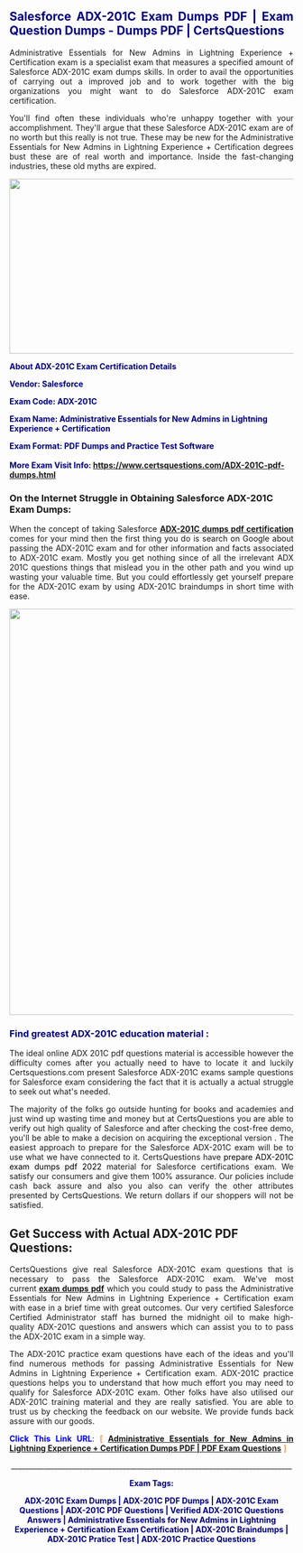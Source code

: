 <h2 style="text-align: justify;"><span style="color: #000080;">Salesforce ADX-201C Exam Dumps PDF | Exam Question Dumps - Dumps PDF | CertsQuestions</span></h2>
<p style="text-align: justify;">Administrative Essentials for New Admins in Lightning Experience + Certification exam is a specialist exam that measures a specified amount of Salesforce  ADX-201C exam dumps skills. In order to avail the opportunities of carrying out a improved job and to work together with the big organizations you might want to do Salesforce ADX-201C exam certification.</p>
<p style="text-align: justify;">You'll find often these individuals who're unhappy together with your accomplishment. They'll argue that these Salesforce  ADX-201C exam are of no worth but this really is not true. These may be new for the Administrative Essentials for New Admins in Lightning Experience + Certification degrees bust these are of real worth and importance. Inside the fast-changing industries, these old myths are expired.</p>
<p><img style="display: block; margin-left: auto; margin-right: auto;" src="https://i.imgur.com/eaP4ae9.png" width="840" height="310" /></p>
<p><span style="color: #000080;"><strong>About ADX-201C Exam Certification Details</strong></span></p>
<p><span style="color: #000080;"><strong>Vendor: Salesforce<br /></strong></span></p>
<p><span style="color: #000080;"><strong>Exam Code: ADX-201C</strong></span></p>
<p><span style="color: #000080;"><strong>Exam Name: Administrative Essentials for New Admins in Lightning Experience + Certification</strong></span></p>
<p><span style="color: #000080;"><strong>Exam Format: PDF Dumps and Practice Test Software<br /><br />More Exam Visit Info: <span style="color: #ff6600;"><a href="https://www.certsquestions.com/ADX-201C-pdf-dumps.html">https://www.certsquestions.com/ADX-201C-pdf-dumps.html</a></span></strong></span></p>
<h3>On the Internet Struggle in Obtaining Salesforce ADX-201C Exam Dumps:</h3>
<p style="text-align: justify;">When the concept of taking Salesforce <a href="https://www.certsquestions.com/ADX-201C-pdf-dumps.html"><strong> ADX-201C dumps pdf certification</strong></a> comes for your mind then the first thing you do is search on Google about passing the ADX-201C exam and for other information and facts associated to ADX-201C exam. Mostly you get nothing since of all the irrelevant ADX 201C questions things that mislead you in the other path and you wind up wasting your valuable time. But you could effortlessly get yourself prepare for the ADX-201C exam by using ADX-201C braindumps in short time with ease.</p>
<p><a href="https://www.certsquestions.com/ADX-201C-pdf-dumps.html"><img style="display: block; margin-left: auto; margin-right: auto;" src="https://i.imgur.com/pxhoKQ2.png" width="720" /></a></p>
<h3><span style="color: #000080;">Find greatest  ADX-201C education material :</span></h3>
<p style="text-align: justify;">The ideal online ADX 201C pdf questions material is accessible however the difficulty comes after you actually need to have to locate it and luckily Certsquestions.com present Salesforce ADX-201C exams sample questions for Salesforce  exam considering the fact that it is actually a actual struggle to seek out what's needed.</p>
<p style="text-align: justify;">The majority of the folks go outside hunting for books and academies and just wind up wasting time and money but at CertsQuestions you are able to verify out high quality of Salesforce  and after checking the cost-free demo, you'll be able to make a decision on acquiring the exceptional version . The easiest approach to prepare for the Salesforce ADX-201C exam will be to use what we have connected to it. CertsQuestions have <span style="color: #000000;">prepare ADX-201C exam dumps pdf 2022</span> material for Salesforce certifications exam. We satisfy our consumers and give them 100% assurance. Our policies include cash back assure and also you also can verify the other attributes presented by CertsQuestions. We return dollars if our shoppers will not be satisfied.</p>
<h2>Get Success with Actual ADX-201C PDF Questions:</h2>
<p style="text-align: justify;">CertsQuestions give real Salesforce ADX-201C exam questions that is necessary to pass the Salesforce  ADX-201C exam. We've most current<strong>&nbsp;<a href="https://www.certsquestions.com/">exam dumps pdf</a></strong>&nbsp;which you could study to pass the Administrative Essentials for New Admins in Lightning Experience + Certification exam with ease in a brief time with great outcomes. Our very certified Salesforce Certified Administrator staff has burned the midnight oil to make high-quality ADX-201C questions and answers which can assist you to to pass the ADX-201C exam in a simple way.</p>
<p style="text-align: justify;">The ADX-201C practice exam questions have each of the ideas and you'll find numerous methods for passing Administrative Essentials for New Admins in Lightning Experience + Certification exam. ADX-201C practice questions helps you to understand that how much effort you may need to qualify for Salesforce  ADX-201C exam. Other folks have also utilised our ADX-201C training material and they are really satisfied. You are able to trust us by checking the feedback on our website. We provide funds back assure with our goods.</p>
<p style="text-align: justify;"><span style="color: #0000ff;"><strong>Click This Link URL</strong>:</span> <span style="color: #ff6600;">[ <strong><a href="https://www.certsquestions.com/salesforce-certified-administrator-certification.html">Administrative Essentials for New Admins in Lightning Experience + Certification Dumps PDF | PDF Exam Questions</a></strong> ]</span></p>
<p style="text-align: center;">______________________________________________________________________________</p>
<p style="text-align: center;"><span style="color: #000080;"><strong>Exam Tags:</strong></span></p>
<p style="text-align: center;"><span style="color: #000080;"><strong>ADX-201C Exam Dumps | ADX-201C PDF Dumps | ADX-201C Exam Questions | ADX-201C PDF Questions | Verified ADX-201C Questions Answers | Administrative Essentials for New Admins in Lightning Experience + Certification Exam Certification | ADX-201C Braindumps | ADX-201C Pratice Test | ADX-201C Practice Questions</strong></span></p>

